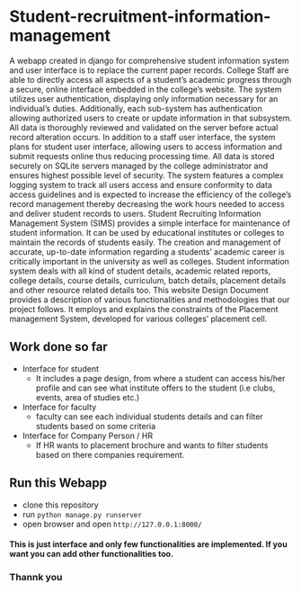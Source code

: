 # Student-recruitment-information-management
A webapp created in django for comprehensive student information system and user
interface is to replace the current paper records. College Staff are able to directly access all
aspects of a student’s academic progress through a secure, online interface embedded in the
college’s website. The system utilizes user authentication, displaying only information
necessary for an individual’s duties. Additionally, each sub-system has authentication
allowing authorized users to create or update information in that subsystem. All data is
thoroughly reviewed and validated on the server before actual record alteration occurs. In
addition to a staff user interface, the system plans for student user interface, allowing users to
access information and submit requests online thus reducing processing time. All data is
stored securely on SQLite servers managed by the college administrator and ensures highest
possible level of security. The system features a complex logging system to track all users
access and ensure conformity to data access guidelines and is expected to increase the
efficiency of the college’s record management thereby decreasing the work hours needed to
access and deliver student records to users.
Student Recruiting Information Management System (SIMS) provides a simple interface for
maintenance of student information. It can be used by educational institutes or colleges to
maintain the records of students easily. The creation and management of accurate, up-to-date
information regarding a students’ academic career is critically important in the university as
well as colleges. Student information system deals with all kind of student details, academic
related reports, college details, course details, curriculum, batch details, placement details
and other resource related details too.
This website Design Document provides a description of various functionalities and
methodologies that our project follows. It employs and explains the constraints of the
Placement management System, developed for various colleges’ placement cell. 

## Work done so far
- Interface for student
    - It includes a page design, from where a student can access his/her profile and can see what institute offers to the student (i.e clubs, events, area of studies etc.)
- Interface for faculty
    - faculty can see each individual students details and can filter students based on some criteria
- Interface for Company Person / HR
    - If HR wants to placement brochure and wants to filter students based on there companies requirement.

## Run this Webapp
- clone this repository
- run `python manage.py runserver`
- open browser and open `http://127.0.0.1:8000/`

#### This is just interface and only few functionalities are implemented. If you want you can add other functionalities too.
### Thannk you
